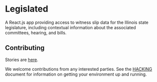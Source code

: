 # Legislated

A React.js app providing access to witness slip data for the Illinois state legislature, including contextual information about the associated committees, hearing, and bills.

## Contributing

Stories are [here](https://github.com/orgs/engage-il/projects/2).

We welcome contributions from any interested parties. See the [HACKING](HACKING.md) document for information on getting your environment up and running.
